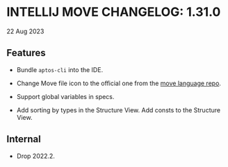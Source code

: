 # INTELLIJ MOVE CHANGELOG: 1.31.0

22 Aug 2023

## Features

* Bundle `aptos-cli` into the IDE. 

* Change Move file icon to the official one from the [move language repo](https://github.com/move-language/move).

* Support global variables in specs.

* Add sorting by types in the Structure View. Add consts to the Structure View. 

## Internal

* Drop 2022.2. 
